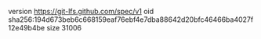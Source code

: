 version https://git-lfs.github.com/spec/v1
oid sha256:194d673beb6c668159eaf76ebf4e7dba88642d20bfc46466ba4027f12e49b4be
size 31006
